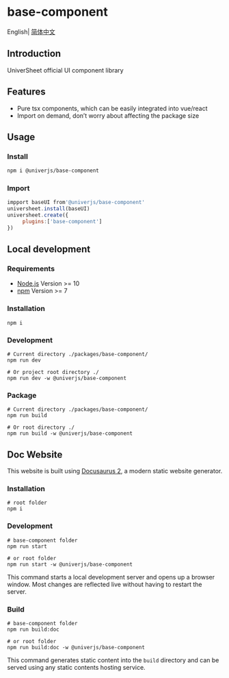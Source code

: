 # base-component

English| [简体中文](./README-zh.md)

## Introduction

UniverSheet official UI component library

## Features

-   Pure tsx components, which can be easily integrated into vue/react
-   Import on demand, don’t worry about affecting the package size

## Usage

### Install

```bash
npm i @univerjs/base-component
```

### Import

```js
impport baseUI from'@univerjs/base-component'
universheet.install(baseUI)
universheet.create({
     plugins:['base-component']
})
```

## Local development

### Requirements

-   [Node.js](https://nodejs.org/en/) Version >= 10
-   [npm](https://www.npmjs.com/) Version >= 7

### Installation

```
npm i
```

### Development

```
# Current directory ./packages/base-component/
npm run dev

# Or project root directory ./
npm run dev -w @univerjs/base-component
```

### Package

```
# Current directory ./packages/base-component/
npm run build

# Or root directory ./
npm run build -w @univerjs/base-component
```

## Doc Website

This website is built using [Docusaurus 2](https://docusaurus.io/), a modern static website generator.

### Installation

```console
# root folder
npm i
```

### Development

```console
# base-component folder
npm run start

# or root folder
npm run start -w @univerjs/base-component
```

This command starts a local development server and opens up a browser window. Most changes are reflected live without having to restart the server.

### Build

```console
# base-component folder
npm run build:doc

# or root folder
npm run build:doc -w @univerjs/base-component
```

This command generates static content into the `build` directory and can be served using any static contents hosting service.
